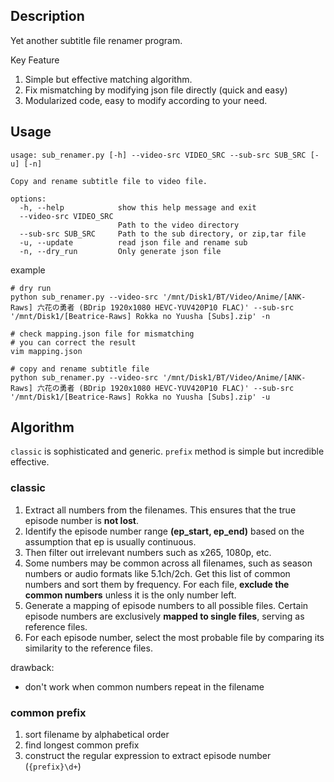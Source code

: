 ## Description

Yet another subtitle file renamer program.

Key Feature

1. Simple but effective matching algorithm.
2. Fix mismatching by modifying json file directly (quick and easy)
3. Modularized code, easy to modify according to your need.

## Usage

```shell
usage: sub_renamer.py [-h] --video-src VIDEO_SRC --sub-src SUB_SRC [-u] [-n]

Copy and rename subtitle file to video file.

options:
  -h, --help            show this help message and exit
  --video-src VIDEO_SRC
                        Path to the video directory
  --sub-src SUB_SRC     Path to the sub directory, or zip,tar file
  -u, --update          read json file and rename sub
  -n, --dry_run         Only generate json file
```

example

```shell
# dry run
python sub_renamer.py --video-src '/mnt/Disk1/BT/Video/Anime/[ANK-Raws] 六花の勇者 (BDrip 1920x1080 HEVC-YUV420P10 FLAC)' --sub-src '/mnt/Disk1/[Beatrice-Raws] Rokka no Yuusha [Subs].zip' -n

# check mapping.json file for mismatching
# you can correct the result
vim mapping.json

# copy and rename subtitle file
python sub_renamer.py --video-src '/mnt/Disk1/BT/Video/Anime/[ANK-Raws] 六花の勇者 (BDrip 1920x1080 HEVC-YUV420P10 FLAC)' --sub-src '/mnt/Disk1/[Beatrice-Raws] Rokka no Yuusha [Subs].zip' -u
```

## Algorithm

`classic` is sophisticated and generic. `prefix` method is simple but incredible effective.

### classic

1. Extract all numbers from the filenames. This ensures that the true episode number is **not lost**.
2. Identify the episode number range **(ep_start, ep_end)** based on the assumption that ep is usually continuous.
3. Then filter out irrelevant numbers such as x265, 1080p, etc.
4. Some numbers may be common across all filenames, such as season numbers or audio formats like 5.1ch/2ch. Get this list of common numbers and sort them by frequency. For each file, **exclude the common numbers** unless it is the only number left.
5. Generate a mapping of episode numbers to all possible files. Certain episode numbers are exclusively **mapped to single files**, serving as reference files.
6. For each episode number, select the most probable file by comparing its similarity to the reference files.

drawback:

- don't work when common numbers repeat in the filename

### common prefix

1. sort filename by alphabetical order
2. find longest common prefix
3. construct the regular expression to extract episode number (`{prefix}\d+`)
